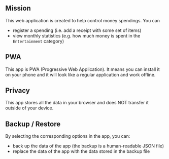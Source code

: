 ## Mission

This web application is created to help control money spendings. You can 
* register a spending (i.e. add a receipt with some set of items)
* view monthly statistics (e.g. how much money is spent in the `Entertainment` category)

## PWA

This app is PWA (Progressive Web Application). It means you can install it on your phone and it will look like a regular application and work offline.

## Privacy

This app stores all the data in your browser and does NOT transfer it outside of your device.

## Backup / Restore

By selecting the corresponding options in the app, you can:
* back up the data of the app (the backup is a human-readable JSON file)
* replace the data of the app with the data stored in the backup file
